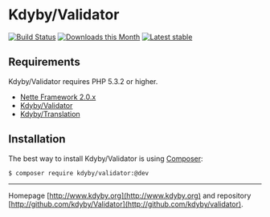 Kdyby/Validator
======

[![Build Status](https://travis-ci.org/Kdyby/Validator.svg?branch=master)](https://travis-ci.org/Kdyby/Validator)
[![Downloads this Month](https://img.shields.io/packagist/dm/Kdyby/Validator.svg)](https://packagist.org/packages/Kdyby/Validator)
[![Latest stable](https://img.shields.io/packagist/v/Kdyby/Validator.svg)](https://packagist.org/packages/Kdyby/Validator)


Requirements
------------

Kdyby/Validator requires PHP 5.3.2 or higher.

- [Nette Framework 2.0.x](https://github.com/nette/nette)
- [Kdyby/Validator](https://github.com/Kdyby/Validator)
- [Kdyby/Translation](https://github.com/Kdyby/Translation)


Installation
------------

The best way to install Kdyby/Validator is using  [Composer](http://getcomposer.org/):

```sh
$ composer require kdyby/validator:@dev
```


-----

Homepage [http://www.kdyby.org](http://www.kdyby.org) and repository [http://github.com/kdyby/Validator](http://github.com/kdyby/validator).
